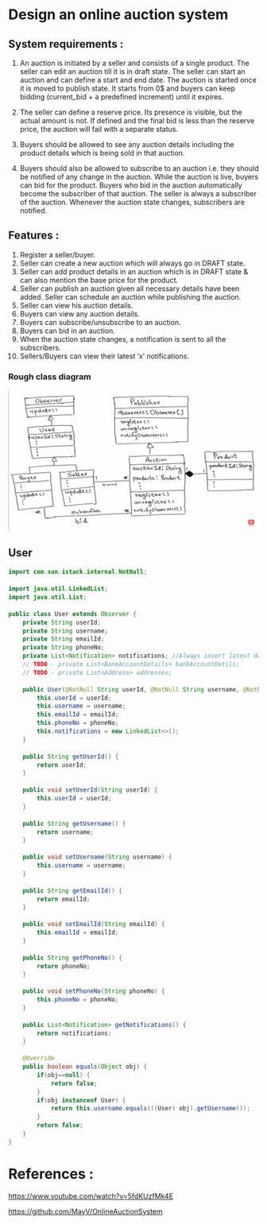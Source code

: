# Design an online auction system

## System requirements :
1. An auction is initiated by a seller and consists of a single product. The seller can edit an auction till it is in draft state. The seller can start an auction and can define a start and end date. The auction is started once it is moved to publish state. It starts from 0$ and buyers can keep bidding (current_bid + a predefined increment) until it expires.

2. The seller can define a reserve price. Its presence is visible, but the actual amount is not. If defined and the final bid is less than the reserve price, the auction will fail with a separate status.

3. Buyers should be allowed to see any auction details including the product details which is being sold in that auction.

4. Buyers should also be allowed to subscribe to an auction i.e. they should be notified of any change in the auction. While the auction is live, buyers can bid for the product. Buyers who bid in the auction automatically become the subscriber of that auction. The seller is always a subscriber of the auction. Whenever the auction state changes, subscribers are notified.

## Features :

1. Register a seller/buyer.
2. Seller can create a new auction which will always go in DRAFT state.
3. Seller can add product details in an auction which is in DRAFT state & can also mention the base price for the product.
4. Seller can publish an auction given all necessary details have been added. Seller can schedule an auction while publishing the auction.
5. Seller can view his auction details.
6. Buyers can view any auction details.
7. Buyers can subscribe/unsubscribe to an auction.
8. Buyers can bid in an auction.
9. When the auction state changes, a notification is sent to all the subscribers.
10. Sellers/Buyers can view their latest ‘x’ notifications.

### Rough class diagram 
![Class Diagram](auction-system.png?raw=true)

## User 
```java
import com.sun.istack.internal.NotNull;

import java.util.LinkedList;
import java.util.List;

public class User extends Observer {
	private String userId;
	private String username;
	private String emailId;
	private String phoneNo;
	private List<Notification> notifications; //Always insert latest data at the head of the list.
	// TODO - private List<BankAccountDetails> bankAccountDetils;
	// TODO - private List<Address> addresses;

	public User(@NotNull String userId, @NotNull String username, @NotNull String emailId, @NotNull String phoneNo) {
		this.userId = userId;
		this.username = username;
		this.emailId = emailId;
		this.phoneNo = phoneNo;
		this.notifications = new LinkedList<>();
	}

	public String getUserId() {
		return userId;
	}

	public void setUserId(String userId) {
		this.userId = userId;
	}
	
	public String getUsername() {
		return username;
	}

	public void setUsername(String username) {
		this.username = username;
	}

	public String getEmailId() {
		return emailId;
	}

	public void setEmailId(String emailId) {
		this.emailId = emailId;
	}

	public String getPhoneNo() {
		return phoneNo;
	}

	public void setPhoneNo(String phoneNo) {
		this.phoneNo = phoneNo;
	}

	public List<Notification> getNotifications() {
		return notifications;
	}

	@Override
	public boolean equals(Object obj) {
		if(obj==null) {
			return false;
		}
		if(obj instanceof User) {
			return this.username.equals(((User) obj).getUsername());
		}
		return false;
	}
}
```

# References :
https://www.youtube.com/watch?v=5fdKUzfMk4E

https://github.com/MayV/OnlineAuctionSystem
